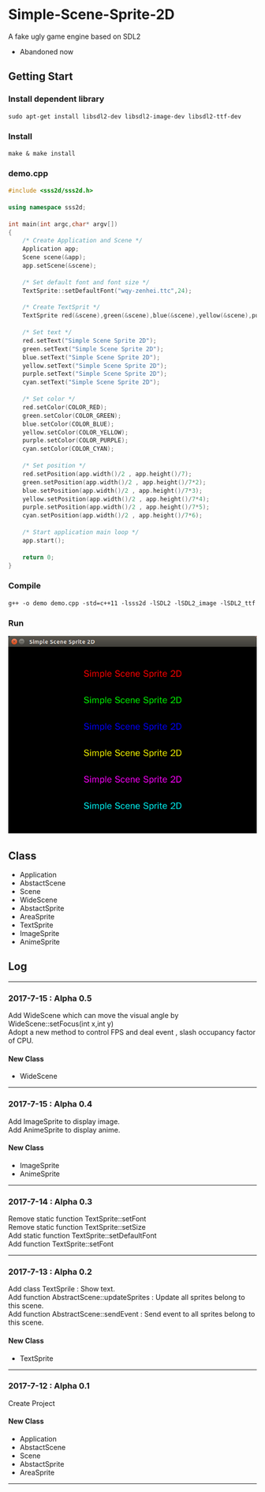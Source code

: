 # Simple-Scene-Sprite-2D
A fake ugly game engine based on SDL2
* Abandoned now

## Getting Start
### Install dependent library
```
sudo apt-get install libsdl2-dev libsdl2-image-dev libsdl2-ttf-dev
```
### Install
```
make & make install
```
### demo.cpp
```C++
#include <sss2d/sss2d.h>

using namespace sss2d;

int main(int argc,char* argv[])
{
    /* Create Application and Scene */
    Application app;
    Scene scene(&app);
    app.setScene(&scene);
    
    /* Set default font and font size */
    TextSprite::setDefaultFont("wqy-zenhei.ttc",24);
    
    /* Create TextSprit */
    TextSprite red(&scene),green(&scene),blue(&scene),yellow(&scene),purple(&scene),cyan(&scene);
    
    /* Set text */
    red.setText("Simple Scene Sprite 2D");
    green.setText("Simple Scene Sprite 2D");
    blue.setText("Simple Scene Sprite 2D");
    yellow.setText("Simple Scene Sprite 2D");
    purple.setText("Simple Scene Sprite 2D");
    cyan.setText("Simple Scene Sprite 2D");
    
    /* Set color */
    red.setColor(COLOR_RED);
    green.setColor(COLOR_GREEN);
    blue.setColor(COLOR_BLUE);
    yellow.setColor(COLOR_YELLOW);
    purple.setColor(COLOR_PURPLE);
    cyan.setColor(COLOR_CYAN);
    
    /* Set position */
    red.setPosition(app.width()/2 , app.height()/7);
    green.setPosition(app.width()/2 , app.height()/7*2);
    blue.setPosition(app.width()/2 , app.height()/7*3);
    yellow.setPosition(app.width()/2 , app.height()/7*4);
    purple.setPosition(app.width()/2 , app.height()/7*5);
    cyan.setPosition(app.width()/2 , app.height()/7*6);
    
    /* Start application main loop */
    app.start();
    
    return 0;
}
```
### Compile
```
g++ -o demo demo.cpp -std=c++11 -lsss2d -lSDL2 -lSDL2_image -lSDL2_ttf
```
### Run
![image](https://github.com/hubenchang0515/Simple-Scene-Sprite-2D/blob/master/demo.png?raw=true)

## Class
* Application    
* AbstactScene  
* Scene  
* WideScene  
* AbstactSprite  
* AreaSprite  
* TextSprite  
* ImageSprite
* AnimeSprite

## Log
---
### 2017-7-15 : Alpha 0.5
Add WideScene which can move the visual angle by WideScene::setFocus(int x,int y)  
Adopt a new method to control FPS and deal event , slash occupancy factor of CPU.

#### New Class
* WideScene  

---
### 2017-7-15 : Alpha 0.4
Add ImageSprite to display image.  
Add AnimeSprite to display anime.  

#### New Class
* ImageSprite
* AnimeSprite

---
### 2017-7-14 : Alpha 0.3
Remove static function TextSprite::setFont  
Remove static function TextSprite::setSize  
Add static function TextSprite::setDefaultFont  
Add function TextSprite::setFont  

---
### 2017-7-13 : Alpha 0.2
Add class TextSprile : Show text.  
Add function AbstractScene::updateSprites : Update all sprites belong to this scene.  
Add function AbstractScene::sendEvent : Send event to all sprites belong to this scene.  

#### New Class
* TextSprite

---
### 2017-7-12 : Alpha 0.1
Create Project  

#### New Class 
* Application    
* AbstactScene  
* Scene  
* AbstactSprite  
* AreaSprite  
---  

